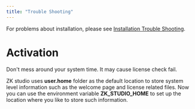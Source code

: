 ```yaml
---
title: "Trouble Shooting"
---
```


For problems about installation, please see [ Installation Trouble Shooting]({{site.baseurl}}/zk_studio_essentials/installation#Trouble_Shooting).

# Activation

Don't mess around your system time. It may cause license check fail.

ZK studio uses **user.home** folder as the default location to store
system level information such as the welcome page and license related
files. Now you can use the environment variable **ZK_STUDIO_HOME** to
set up the location where you like to store such information.
